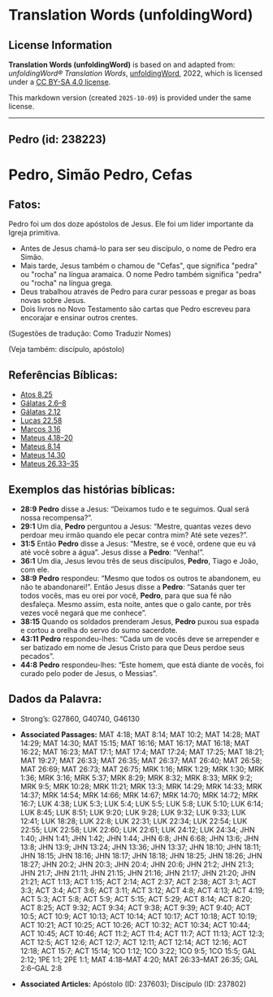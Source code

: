 # Translation Words (unfoldingWord)

## License Information

**Translation Words (unfoldingWord)** is based on and adapted from: _unfoldingWord® Translation Words_, [unfoldingWord](https://unfoldingword.org/utw), 2022, which is licensed under a [CC BY-SA 4.0 license](https://creativecommons.org/licenses/by-sa/4.0/legalcode.en).

This markdown version (created `2025-10-09`) is provided under the same license.



--------------------------------

## Pedro (id: 238223)

Pedro, Simão Pedro, Cefas
=========================

Fatos:
------

Pedro foi um dos doze apóstolos de Jesus. Ele foi um líder importante da Igreja primitiva.

* Antes de Jesus chamá\-lo para ser seu discípulo, o nome de Pedro era Simão.
* Mais tarde, Jesus também o chamou de "Cefas", que significa "pedra" ou "rocha" na língua aramaica. O nome Pedro também significa "pedra" ou "rocha" na língua grega.
* Deus trabalhou através de Pedro para curar pessoas e pregar as boas novas sobre Jesus.
* Dois livros no Novo Testamento são cartas que Pedro escreveu para encorajar e ensinar outros crentes.

(Sugestões de tradução: Como Traduzir Nomes)

(Veja também: discípulo, apóstolo)

Referências Bíblicas:
---------------------

* [Atos 8\.25](https://ref.ly/Acts8:25)
* [Gálatas 2\.6–8](https://ref.ly/Gal2:6-Gal2:8)
* [Gálatas 2\.12](https://ref.ly/Gal2:12)
* [Lucas 22\.58](https://ref.ly/Luke22:58)
* [Marcos 3\.16](https://ref.ly/Mark3:16)
* [Mateus 4\.18–20](https://ref.ly/Matt4:18-Matt4:20)
* [Mateus 8\.14](https://ref.ly/Matt8:14)
* [Mateus 14\.30](https://ref.ly/Matt14:30)
* [Mateus 26\.33–35](https://ref.ly/Matt26:33-Matt26:35)

Exemplos das histórias bíblicas:
--------------------------------

* **28:9** **Pedro** disse a Jesus: “Deixamos tudo e te seguimos. Qual será nossa recompensa?”.
* **29:1** Um dia, **Pedro** perguntou a Jesus: “Mestre, quantas vezes devo perdoar meu irmão quando ele pecar contra mim? Até sete vezes?”.
* **31:5** Então **Pedro** disse a Jesus: “Mestre, se é você, ordene que eu vá até você sobre a água”. Jesus disse a **Pedro**: “Venha!”.
* **36:1** Um dia, Jesus levou três de seus discípulos, **Pedro**, Tiago e João, com ele.
* **38:9** **Pedro** respondeu: “Mesmo que todos os outros te abandonem, eu não te abandonarei!”. Então Jesus disse a **Pedro**: “Satanás quer ter todos vocês, mas eu orei por você, **Pedro**, para que sua fé não desfaleça. Mesmo assim, esta noite, antes que o galo cante, por três vezes você negará que me conhece”.
* **38:15** Quando os soldados prenderam Jesus, **Pedro** puxou sua espada e cortou a orelha do servo do sumo sacerdote.
* **43:11** **Pedro** respondeu\-lhes: “Cada um de vocês deve se arrepender e ser batizado em nome de Jesus Cristo para que Deus perdoe seus pecados”.
* **44:8** **Pedro** respondeu\-lhes: “Este homem, que está diante de vocês, foi curado pelo poder de Jesus, o Messias”.

Dados da Palavra:
-----------------

* Strong’s: G27860, G40740, G46130

* **Associated Passages:** MAT 4:18; MAT 8:14; MAT 10:2; MAT 14:28; MAT 14:29; MAT 14:30; MAT 15:15; MAT 16:16; MAT 16:17; MAT 16:18; MAT 16:22; MAT 16:23; MAT 17:1; MAT 17:4; MAT 17:24; MAT 17:25; MAT 18:21; MAT 19:27; MAT 26:33; MAT 26:35; MAT 26:37; MAT 26:40; MAT 26:58; MAT 26:69; MAT 26:73; MAT 26:75; MRK 1:16; MRK 1:29; MRK 1:30; MRK 1:36; MRK 3:16; MRK 5:37; MRK 8:29; MRK 8:32; MRK 8:33; MRK 9:2; MRK 9:5; MRK 10:28; MRK 11:21; MRK 13:3; MRK 14:29; MRK 14:33; MRK 14:37; MRK 14:54; MRK 14:66; MRK 14:67; MRK 14:70; MRK 14:72; MRK 16:7; LUK 4:38; LUK 5:3; LUK 5:4; LUK 5:5; LUK 5:8; LUK 5:10; LUK 6:14; LUK 8:45; LUK 8:51; LUK 9:20; LUK 9:28; LUK 9:32; LUK 9:33; LUK 12:41; LUK 18:28; LUK 22:8; LUK 22:31; LUK 22:34; LUK 22:54; LUK 22:55; LUK 22:58; LUK 22:60; LUK 22:61; LUK 24:12; LUK 24:34; JHN 1:40; JHN 1:41; JHN 1:42; JHN 1:44; JHN 6:8; JHN 6:68; JHN 13:6; JHN 13:8; JHN 13:9; JHN 13:24; JHN 13:36; JHN 13:37; JHN 18:10; JHN 18:11; JHN 18:15; JHN 18:16; JHN 18:17; JHN 18:18; JHN 18:25; JHN 18:26; JHN 18:27; JHN 20:2; JHN 20:3; JHN 20:4; JHN 20:6; JHN 21:2; JHN 21:3; JHN 21:7; JHN 21:11; JHN 21:15; JHN 21:16; JHN 21:17; JHN 21:20; JHN 21:21; ACT 1:13; ACT 1:15; ACT 2:14; ACT 2:37; ACT 2:38; ACT 3:1; ACT 3:3; ACT 3:4; ACT 3:6; ACT 3:11; ACT 3:12; ACT 4:8; ACT 4:13; ACT 4:19; ACT 5:3; ACT 5:8; ACT 5:9; ACT 5:15; ACT 5:29; ACT 8:14; ACT 8:20; ACT 8:25; ACT 9:32; ACT 9:34; ACT 9:38; ACT 9:39; ACT 9:40; ACT 10:5; ACT 10:9; ACT 10:13; ACT 10:14; ACT 10:17; ACT 10:18; ACT 10:19; ACT 10:21; ACT 10:25; ACT 10:26; ACT 10:32; ACT 10:34; ACT 10:44; ACT 10:45; ACT 10:46; ACT 11:2; ACT 11:4; ACT 11:7; ACT 11:13; ACT 12:3; ACT 12:5; ACT 12:6; ACT 12:7; ACT 12:11; ACT 12:14; ACT 12:16; ACT 12:18; ACT 15:7; ACT 15:14; 1CO 1:12; 1CO 3:22; 1CO 9:5; 1CO 15:5; GAL 2:12; 1PE 1:1; 2PE 1:1; MAT 4:18–MAT 4:20; MAT 26:33–MAT 26:35; GAL 2:6–GAL 2:8
* **Associated Articles:** Apóstolo (ID: 237603); Discípulo (ID: 237802)

